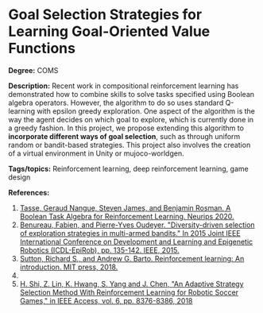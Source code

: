 # Goal Selection Strategies for Learning Goal-Oriented Value Functions

**Degree:** COMS

**Description:** Recent work in compositional reinforcement learning has demonstrated how to
combine skills to solve tasks specified using Boolean algebra operators. However, the algorithm
to do so uses standard Q-learning with epsilon greedy exploration. One aspect of the algorithm
is the way the agent decides on which goal to explore, which is currently done in a greedy
fashion. In this project, we propose extending this algorithm to **incorporate different ways of goal
selection**, such as through uniform random or bandit-based strategies. This project also involves
the creation of a virtual environment in Unity or mujoco-worldgen.

**Tags/topics:** Reinforcement learning, deep reinforcement learning, game design

**References:** 
1. [Tasse, Geraud Nangue, Steven James, and Benjamin Rosman. A Boolean Task Algebra for Reinforcement Learning. Neurips 2020.](https://proceedings.neurips.cc/paper/2020/hash/6ba3af5d7b2790e73f0de32e5c8c1798-Abstract.html)
2. [Benureau, Fabien, and Pierre-Yves Oudeyer. "Diversity-driven selection of exploration strategies in multi-armed bandits." In 2015 Joint IEEE International Conference on Development and Learning and Epigenetic Robotics (ICDL-EpiRob), pp. 135-142. IEEE, 2015.](https://ieeexplore.ieee.org/abstract/document/7346130)
3. [Sutton, Richard S., and Andrew G. Barto. Reinforcement learning: An introduction. MIT press, 2018.](https://books.google.com/books?hl=en&lr=&id=uWV0DwAAQBAJ&oi=fnd&pg=PR7&dq=+Reinforcement+learning:+An+introduction&ots=mirNs6X4i8&sig=Gh6KgbbNms8_OGtnKEmgvRtExck)
4. []()
5. [H. Shi, Z. Lin, K. Hwang, S. Yang and J. Chen, "An Adaptive Strategy Selection Method With Reinforcement Learning for Robotic Soccer Games," in IEEE Access, vol. 6, pp. 8376-8386, 2018](https://ieeexplore.ieee.org/abstract/document/8301430)
